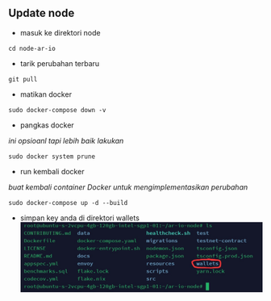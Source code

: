 ## Update node

* masuk ke direktori node
```
cd node-ar-io
```
* tarik perubahan terbaru
```
git pull
```
* matikan docker
```
sudo docker-compose down -v
```
* pangkas docker

*ini opsioanl tapi lebih baik lakukan*
```
sudo docker system prune
```
* run kembali docker

*buat kembali container Docker untuk mengimplementasikan perubahan*
```
sudo docker-compose up -d --build
```
* simpan key anda di direktori wallets
![gamba](gambar/2.jpg)


